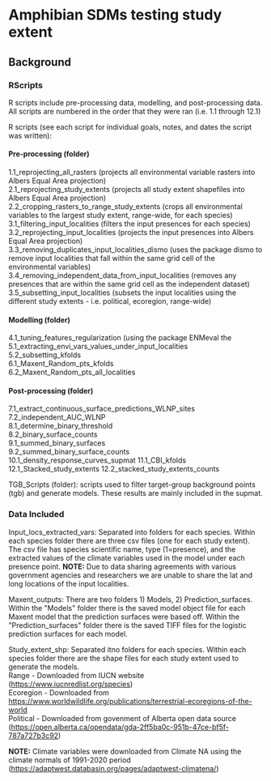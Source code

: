# Amphibian SDMs testing study extent
## Background

### RScripts  
R scripts include pre-processing data, modelling, and post-processing data. All scripts are numbered in the order that they were ran (i.e. 1.1 through 12.1)    
  
R scripts (see each script for individual goals, notes, and dates the script was written):  
#### Pre-processing (folder)
1.1_reprojecting_all_rasters (projects all environmental variable rasters into Albers Equal Area projection)  
2.1_reprojecting_study_extents (projects all study extent shapefiles into Albers Equal Area projection)  
2.2_cropping_rasters_to_range_study_extents (crops all environmental variables to the largest study extent, range-wide, for each species)    
3.1_filtering_input_localities (filters the input presences for each species)  
3.2_reprojecting_input_localities (projects the input presences into Albers Equal Area projection)    
3.3_removing_duplicates_input_localities_dismo (uses the package dismo to remove input localities that fall within the same grid cell of the environmental variables)    
3.4_removing_independent_data_from_input_localities (removes any presences that are within the same grid cell as the independent dataset)    
3.5_subsetting_input_localities (subsets the input localities using the different study extents - i.e. political, ecoregion, range-wide)    
#### Modelling (folder)
4.1_tuning_features_regularization (using the package ENMeval the    
5.1_extracting_envi_vars_values_under_input_localities  
5.2_subsetting_kfolds  
6.1_Maxent_Random_pts_kfolds  
6.2_Maxent_Random_pts_all_localities
#### Post-processing (folder)
7.1_extract_continuous_surface_predictions_WLNP_sites  
7.2_independent_AUC_WLNP  
8.1_determine_binary_threshold  
8.2_binary_surface_counts  
9.1_summed_binary_surfaces  
9.2_summed_binary_surface_counts  
10.1_density_response_curves_supmat
11.1_CBI_kfolds
12.1_Stacked_study_extents
12.2_stacked_study_extents_counts

TGB_Scripts (folder): scripts used to filter target-group background points (tgb) and generate models. These results are mainly included in the supmat. 
  
### Data Included 
Input_locs_extracted_vars: Separated into folders for each species. Within each species folder there are three csv files (one for each study extent). The csv file has species scientific name, type (1=presence), and the extracted values of the climate variables used in the model under each presence point. **NOTE:** Due to data sharing agreements with various government agencies and researchers we are unable to share the lat and long locations of the input localities.   

Maxent_outputs: There are two folders 1) Models, 2) Prediction_surfaces. Within the "Models" folder there is the saved model object file for each Maxent model that the prediction surfaces were based off. Within the "Prediction_surfaces" folder there is the saved TIFF files for the logistic prediction surfaces for each model.   

Study_extent_shp: Separated itno folders for each species. Within each species folder there are the shape files for each study extent used to generate the models.    
  Range - Downloaded from IUCN website (https://www.iucnredlist.org/species)  
  Ecoregion - Downloaded from https://www.worldwildlife.org/publications/terrestrial-ecoregions-of-the-world  
  Political - Downloaded from govenment of Alberta open data source (https://open.alberta.ca/opendata/gda-2ff5ba0c-951b-47ce-bf5f-787a727b3c92)  

**NOTE:** Climate variables were downloaded from Climate NA using the climate normals of 1991-2020 period  
 (https://adaptwest.databasin.org/pages/adaptwest-climatena/)

